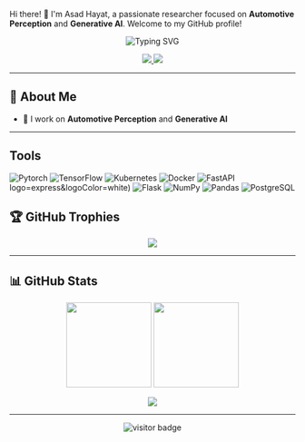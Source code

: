 Hi there! 👋 I'm Asad Hayat, a passionate researcher focused on **Automotive Perception** and **Generative AI**. Welcome to my GitHub profile!

<p align="center">
  <img src="https://readme-typing-svg.demolab.com?font=Fira+Code&size=22&pause=1000&color=F5F5F5&center=true&vCenter=true&width=600&lines=Automotive+Perception+%7C+Generative+AI+%7C+Researcher" alt="Typing SVG" />
</p>

<p align="center">
  <a href="https://www.linkedin.com/in/asad-hayat-/">
    <img src="https://img.shields.io/badge/LinkedIn-Asad%20Hayat-blue?style=flat-square&logo=linkedin" />
  </a>
  <img src="https://img.shields.io/github/followers/Deltaidiots?label=Followers&style=social" />
</p>

---

## 🚀 About Me

- 🔭 I work on **Automotive Perception** and **Generative AI**

---
## Tools

![Pytorch](https://img.shields.io/badge/Pytorch-ff3c0c.svg?logo=pytorch&logoColor=white)
![TensorFlow](https://img.shields.io/badge/TensorFlow-FF6F00.svg?logo=TensorFlow&logoColor=white)
![Kubernetes](https://img.shields.io/badge/Tools-Kubernetes-informational?style=flat&logo=kubernetes&logoColor=white&color=6aa6f8)
![Docker](https://img.shields.io/badge/Tools-Docker-informational?style=flat&logo=docker&logoColor=white&color=6aa6f8)
![FastAPI](https://img.shields.io/badge/FastAPI-000000.svg?logo=fastapi&logoColor=white)logo=express&logoColor=white)
![Flask](https://img.shields.io/badge/Flask-000000.svg?logo=flask&logoColor=white)
![NumPy](https://img.shields.io/badge/Numpy-013243.svg?logo=numpy&logoColor=white)
![Pandas](https://img.shields.io/badge/Pandas-150458.svg?logo=pandas&logoColor=white)
![PostgreSQL](https://img.shields.io/badge/PostgreSQL-316192.svg?logo=postgresql&logoColor=white)

## 🏆 GitHub Trophies

<p align="center">
  <img src="https://github-profile-trophy.vercel.app/?username=Deltaidiots&theme=onedark&row=1&column=7" />
</p>

---

## 📊 GitHub Stats

<p align="center">
  <img src="https://github-readme-stats.vercel.app/api?username=Deltaidiots&show_icons=true&theme=tokyonight" height="150" />
  <img src="https://github-readme-stats.vercel.app/api/top-langs/?username=Deltaidiots&layout=compact&theme=tokyonight" height="150" />
</p>

<p align="center">
  <img src="https://github-readme-streak-stats.herokuapp.com/?user=Deltaidiots&theme=tokyonight" />
</p>

---

<p align="center">
  <img src="https://visitor-badge.laobi.icu/badge?page_id=Deltaidiots.Deltaidiots" alt="visitor badge"/>
</p>
